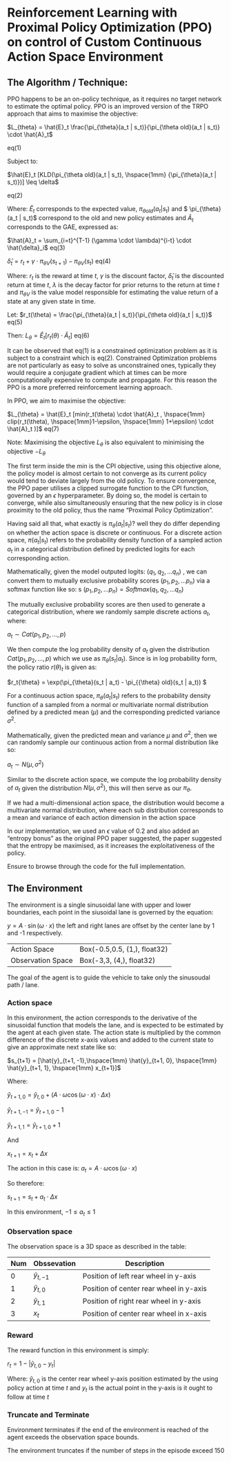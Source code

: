 # Reinforcement Learning with Proximal Policy Optimization (PPO) on control of Custom Continuous Action Space Environment

## The Algorithm / Technique:

 PPO happens to be an on-policy technique, as it requires no target network to estimate the optimal policy. PPO is an improved version of the TRPO approach that aims to maximise the objective:
 
$L_{theta} = \hat{E}_t \frac{\pi_{\theta}(a_t | s_t)}{\pi_{\theta old}(a_t | s_t)} \cdot \hat{A}_t$ 

eq(1)

Subject to: 

$\hat{E}_t [KLD(\pi_{\theta old}(a_t | s_t), \hspace{1mm} {\pi_{\theta}(a_t | s_t)})] \leq \delta$  

eq(2)

Where: 
$\hat{E}_t$ corresponds to the expected value, $\pi_{\theta old}(a_t | s_t)$ and $ \pi_{\theta}(a_t | s_t)$ correspond to the old and new policy estimates and $\hat{A}_t$ corresponds to the GAE, expressed as:

$\hat{A}_t = \sum_{i=t}^{T-1} (\gamma \cdot \lambda)^{i-t} \cdot \hat{\delta}_i$  eq(3)

$\hat{\delta}_t = r_t + \gamma \cdot \pi_{\theta V}(s_{t+1}) - \pi_{\theta V}(s_t)$  eq(4)

Where: 
$r_t$ is the reward at time $t$, $\gamma$ is the discount factor, $\hat{\delta}_t$ is the discounted return at time $t$, $\lambda$ is the decay factor for prior returns to the return at time $t$ and $\pi_{\theta V}$ is the value model responsible for estimating the value return of a state at any given state in time.


Let: 
$r_t(\theta) = \frac{\pi_{\theta}(a_t | s_t)}{\pi_{\theta old}(a_t | s_t)}$  eq(5)

Then:
$L_{\theta} = \hat{E}_t [r_t(\theta)  \cdot \hat{A}_t]$  eq(6)


It can be observed that eq(1) is a constrained optimization problem as it is subject to a constraint which is eq(2). Constrained Optimization problems are not particularly as easy to solve as unconstrained ones, typically they would require a conjugate gradient which at times can be more computationally expensive to compute and propagate. For this reason the PPO is a more preferred reinforcement learning approach.

In PPO, we aim to maximise the objective:

$L_{\theta} = \hat{E}_t [min(r_t(\theta) \cdot \hat{A}_t , \hspace{1mm} clip(r_t(\theta), \hspace{1mm}1-\epsilon, \hspace{1mm} 1+\epsilon) \cdot \hat{A}_t )]$  eq(7)

Note:
Maximising the objective $L_{\theta}$ is also equivalent to minimising the objective $-L_{\theta}$

The first term inside the $min$ is the CPI objective, using this objective alone, the policy model is almost certain to not converge as its current policy would tend to deviate largely from the old policy. To ensure convergence, the PPO paper utilises a clipped surrogate function to the CPI function, governed by an $\epsilon$ hyperparameter. By doing so, the model is certain to converge, while also simultaneously ensuring that the new policy is in close proximity to the old policy, thus the name “Proximal Policy Optimization”.

Having said all that, what exactly is $\pi_{\theta}(a_t | s_t)$? well they do differ depending on whether the action space is discrete or continuous. For a discrete action space, $\pi(a_t | s_t)$ refers to the probability density function of a sampled action $a_t$ in a categorical distribution defined by predicted logits for each corresponding action. 

Mathematically, given the model outputed logits: $(q_1, q_2, \ldots q_n)$ , we can convert them to mutually exclusive probability scores $(p_1, p_2, \ldots p_n)$ via a softmax function like so:
s
$(p_1, p_2, \ldots p_n) = Softmax(q_1, q_2, \ldots q_n)$

The mutually exclusive probability scores are then used to generate a categorical distribution, where we randomly sample discrete actions $a_t$, where: 

$a_t \sim Cat(p_1, p_2, \ldots, p)$

We then compute the log probability density of $a_t$ given the distribution $Cat(p_1, p_2, \ldots, p)$ which we use as $\pi_{\theta}(s_t | a_t)$. Since is in log probability form, the policy ratio $r(\theta)_t$ is given as:

$r_t{\theta} = \exp(\pi_{\theta}(s_t | a_t) - \pi_{{\theta} old}(s_t | a_t)) $ 

For a continuous action space, $\pi_{\theta}(a_t | s_t)$ refers to the probability density function of a sampled from a normal or multivariate normal distribution defined by a predicted mean ($\mu$) and the corresponding predicted variance $\sigma^2$.

Mathematically, given the predicted mean and variance $\mu$ and $\sigma^2$, then we can randomly sample our continuous action from a normal distribution like so:

$a_t \sim N(\mu, \sigma^2)$

Similar to the discrete action space, we compute the log probability density of $a_t$ given the distribution $N(\mu, \sigma^2)$, this will then serve as our $\pi_{\theta}$.

If we had a multi-dimensional action space, the distribution would become a multivariate normal distribution, where each sub distribution corresponds to a mean and variance of each action dimension in the action space
 
In our implementation, we used an $\epsilon$ value of $0.2$ and also added an “entropy bonus” as the original PPO paper suggested, the paper suggested that the entropy be maximised, as it increases the exploitativeness of the policy.

Ensure to browse through the code for the full implementation.


## The Environment

The environment is a single sinusoidal lane with upper and lower boundaries, each point in the siusoidal lane is governed by the equation:

$y = A \cdot \sin(\omega \cdot x)$
the left and right lanes are offset by the center lane by 1 and -1 respectively.

|   |   |
|----------|----------|
| Action Space     | Box(-0.5,0.5, (1,), float32)|
| Observation Space| Box(-3,3, (4,), float32)    |

The goal of the agent is to guide the vehicle to take only the sinusoudal path / lane.

### Action space

In this environment, the action corresponds to the derivative of the sinusoidal function that models the lane, and is expected to be estimated by the agent at each given state. The action state is multiplied by the common difference of the discrete x-axis values and added to the current state to give an approximate next state like so:

$s_{t+1} = [\hat{y}_{t+1, -1},\hspace{1mm} \hat{y}_{t+1, 0}, \hspace{1mm} \hat{y}_{t+1, 1}, \hspace{1mm} x_{t+1}]$

Where:

$\hat{y}_{t+1, 0} = \hat{y}_{t, 0} + (A \cdot \omega \cos(\omega \cdot x) \cdot \Delta{x})$

$\hat{y}_{t+1, -1} = \hat{y}_{t+1, 0} - 1$

$\hat{y}_{t+1, 1} = \hat{y}_{t+1, 0} + 1$

And

$x_{t+1} = x_t + \Delta{x}$

The action in this case is: 
$a_t = A \cdot \omega \cos(\omega \cdot x)$

So therefore:

$s_{t+1} = s_t + a_t \cdot \Delta{x}$

In this environment, $-1 \leq a_t \leq 1$


### Observation space

The observation space is a 3D space as described in the table:

|Num   |Obssevation   |Description   |
|--------|--------|--------|
|0       |$\hat{y}_{t, -1}$| Position of left rear wheel in y-axis
|1       |$\hat{y}_{t, 0}$| Position of center rear wheel in y-axis
|2       |$\hat{y}_{t, 1}$| Position of right rear wheel in y-axis
|3       |$x_t$| Position of center rear wheel in x-axis


### Reward

The reward function in this environment is simply: 

$r_t = 1 - |\hat{y}_{t, 0} - y_{t}|$

Where:
$\hat{y}_{t, 0}$ is the center rear wheel y-axis position estimated by the using policy action at time $t$ and $y_t$ is the actual point in the y-axis is it ought to follow at time $t$ 


### Truncate and Terminate

Environment terminates if the end of the environment is reached of the agent exceeds the observation space bounds.

The environment truncates if the number of steps in the episode exceed 150
